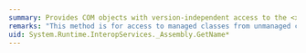 ```yaml
---
summary: Provides COM objects with version-independent access to the <xref href="erload:System.Reflection.Assembly.GetName"></xref> methods.
remarks: "This method is for access to managed classes from unmanaged code, and should not be called from managed code.  \n  \n The <xref:System.Reflection.Assembly.GetName%2A> methods get an <xref:System.Reflection.AssemblyName> for this assembly."
uid: System.Runtime.InteropServices._Assembly.GetName*
---
```

